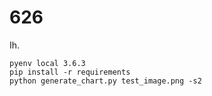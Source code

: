 # 626

Ih. 


```
pyenv local 3.6.3
pip install -r requirements
python generate_chart.py test_image.png -s2
```

